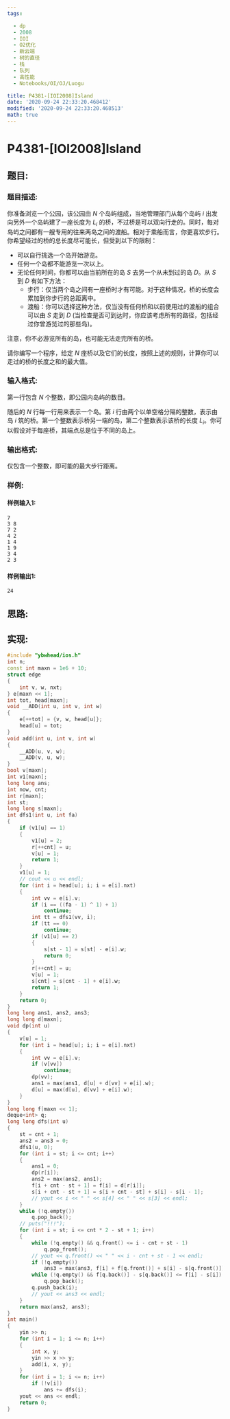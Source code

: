 ```yaml
---
tags: 

  - dp
  - 2008
  - IOI
  - O2优化
  - 新云端
  - 树的直径
  - 栈
  - 队列
  - 高性能
  - Notebooks/OI/OJ/Luogu

title: P4381-[IOI2008]Island
date: '2020-09-24 22:33:20.468412'
modified: '2020-09-24 22:33:20.468513'
math: true
---
```


# P4381-[IOI2008]Island

## 题目:

### 题目描述:
你准备浏览一个公园，该公园由 $N$ 个岛屿组成，当地管理部门从每个岛屿 $i$ 出发向另外一个岛屿建了一座长度为 $L_i$ 的桥，不过桥是可以双向行走的。同时，每对岛屿之间都有一艘专用的往来两岛之间的渡船。相对于乘船而言，你更喜欢步行。你希望经过的桥的总长度尽可能长，但受到以下的限制：

- 可以自行挑选一个岛开始游览。
- 任何一个岛都不能游览一次以上。
- 无论任何时间，你都可以由当前所在的岛 $S$ 去另一个从未到过的岛 $D$。从 $S$ 到 $D$ 有如下方法：
  - 步行：仅当两个岛之间有一座桥时才有可能。对于这种情况，桥的长度会累加到你步行的总距离中。
  - 渡船：你可以选择这种方法，仅当没有任何桥和以前使用过的渡船的组合可以由 $S$ 走到 $D$ (当检查是否可到达时，你应该考虑所有的路径，包括经过你曾游览过的那些岛)。

注意，你不必游览所有的岛，也可能无法走完所有的桥。

请你编写一个程序，给定 $N$ 座桥以及它们的长度，按照上述的规则，计算你可以走过的桥的长度之和的最大值。

### 输入格式:

第一行包含 $N$ 个整数，即公园内岛屿的数目。

随后的 $N$ 行每一行用来表示一个岛。第 $i$ 行由两个以单空格分隔的整数，表示由岛 $i$ 筑的桥。第一个整数表示桥另一端的岛，第二个整数表示该桥的长度 $L_i$。你可以假设对于每座桥，其端点总是位于不同的岛上。

### 输出格式:

仅包含一个整数，即可能的最大步行距离。

### 样例:

#### 样例输入1:

``` 
7
3 8
7 2
4 2
1 4
1 9
3 4
2 3
```

#### 样例输出1:

``` 
24
```

## 思路:

## 实现:

``` cpp
#include "ybwhead/ios.h"
int n;
const int maxn = 1e6 + 10;
struct edge
{
    int v, w, nxt;
} e[maxn << 1];
int tot, head[maxn];
void __ADD(int u, int v, int w)
{
    e[++tot] = {v, w, head[u]};
    head[u] = tot;
}
void add(int u, int v, int w)
{
    __ADD(u, v, w);
    __ADD(v, u, w);
}
bool v[maxn];
int v1[maxn];
long long ans;
int now, cnt;
int r[maxn];
int st;
long long s[maxn];
int dfs1(int u, int fa)
{
    if (v1[u] == 1)
    {
        v1[u] = 2;
        r[++cnt] = u;
        v[u] = 1;
        return 1;
    }
    v1[u] = 1;
    // cout << u << endl;
    for (int i = head[u]; i; i = e[i].nxt)
    {
        int vv = e[i].v;
        if (i == ((fa - 1) ^ 1) + 1)
            continue;
        int tt = dfs1(vv, i);
        if (tt == 0)
            continue;
        if (v1[u] == 2)
        {
            s[st - 1] = s[st] - e[i].w;
            return 0;
        }
        r[++cnt] = u;
        v[u] = 1;
        s[cnt] = s[cnt - 1] + e[i].w;
        return 1;
    }
    return 0;
}
long long ans1, ans2, ans3;
long long d[maxn];
void dp(int u)
{
    v[u] = 1;
    for (int i = head[u]; i; i = e[i].nxt)
    {
        int vv = e[i].v;
        if (v[vv])
            continue;
        dp(vv);
        ans1 = max(ans1, d[u] + d[vv] + e[i].w);
        d[u] = max(d[u], d[vv] + e[i].w);
    }
}
long long f[maxn << 1];
deque<int> q;
long long dfs(int u)
{
    st = cnt + 1;
    ans2 = ans3 = 0;
    dfs1(u, 0);
    for (int i = st; i <= cnt; i++)
    {
        ans1 = 0;
        dp(r[i]);
        ans2 = max(ans2, ans1);
        f[i + cnt - st + 1] = f[i] = d[r[i]];
        s[i + cnt - st + 1] = s[i + cnt - st] + s[i] - s[i - 1];
        // yout << i << " " << s[4] << " " << s[3] << endl;
    }
    while (!q.empty())
        q.pop_back();
    // puts("!!!");
    for (int i = st; i <= cnt * 2 - st + 1; i++)
    {
        while (!q.empty() && q.front() <= i - cnt + st - 1)
            q.pop_front();
        // yout << q.front() << " " << i - cnt + st - 1 << endl;
        if (!q.empty())
            ans3 = max(ans3, f[i] + f[q.front()] + s[i] - s[q.front()]);
        while (!q.empty() && f[q.back()] - s[q.back()] <= f[i] - s[i])
            q.pop_back();
        q.push_back(i);
        // yout << ans3 << endl;
    }
    return max(ans2, ans3);
}
int main()
{
    yin >> n;
    for (int i = 1; i <= n; i++)
    {
        int x, y;
        yin >> x >> y;
        add(i, x, y);
    }
    for (int i = 1; i <= n; i++)
        if (!v[i])
            ans += dfs(i);
    yout << ans << endl;
    return 0;
}
```
